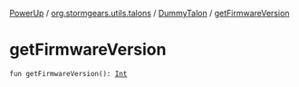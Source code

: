 [PowerUp](../../index.md) / [org.stormgears.utils.talons](../index.md) / [DummyTalon](index.md) / [getFirmwareVersion](./get-firmware-version.md)

# getFirmwareVersion

`fun getFirmwareVersion(): `[`Int`](https://kotlinlang.org/api/latest/jvm/stdlib/kotlin/-int/index.html)